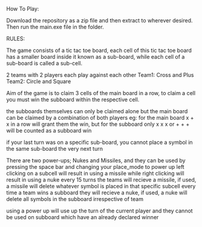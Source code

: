 How To Play:

Download the repository as a zip file and then extract to wherever desired. Then run the main.exe file in the folder.

RULES:

The game consists of a tic tac toe board, each cell of this tic tac toe board has a smaller board inside it known as a sub-board, while each cell of a sub-board is
called a sub-cell.

2 teams with 2 players each play against each other
Team1: Cross and Plus
Team2: Circle and Square

Aim of the game is to claim 3 cells of the main board in a row, to claim a cell you must win the subboard within the respective cell.

the subboards themselves can only be claimed alone but the main board can be claimed by a combination of both players
eg: for the main board x + x in a row will grant them the win, but for the subboard only x x x or + + + will be counted as a subboard win

if your last turn was on a specific sub-board, you cannot place a symbol in the same sub-board the very next turn

There are two power-ups; Nukes and Missiles, and they can be used by pressing the space bar and changing your place_mode to power up
left clicking on a subcell will result in using a missile while right clicking will result in using a nuke
every 15 turns the teams will recieve a missile, if used, a missile will delete whatever symbol is placed in that specific subcell
every time a team wins a subboard they will recieve a nuke, if used, a nuke will delete all symbols in the subboard irrespective of team

using a power up will use up the turn of the current player and they cannot be used on subboard which have an already declared winner 
